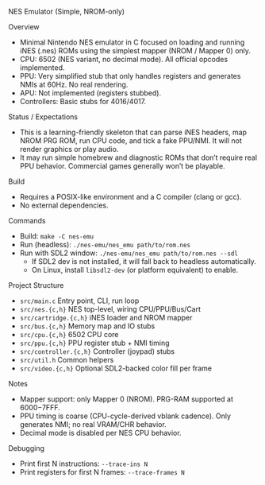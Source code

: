 NES Emulator (Simple, NROM-only)

Overview
- Minimal Nintendo NES emulator in C focused on loading and running iNES (.nes) ROMs using the simplest mapper (NROM / Mapper 0) only.
- CPU: 6502 (NES variant, no decimal mode). All official opcodes implemented.
- PPU: Very simplified stub that only handles registers and generates NMIs at 60Hz. No real rendering.
- APU: Not implemented (registers stubbed).
- Controllers: Basic stubs for $4016/$4017.

Status / Expectations
- This is a learning-friendly skeleton that can parse iNES headers, map NROM PRG ROM, run CPU code, and tick a fake PPU/NMI. It will not render graphics or play audio.
- It may run simple homebrew and diagnostic ROMs that don’t require real PPU behavior. Commercial games generally won’t be playable.

Build
- Requires a POSIX-like environment and a C compiler (clang or gcc).
- No external dependencies.

Commands
- Build: `make -C nes-emu`
- Run (headless): `./nes-emu/nes_emu path/to/rom.nes`
- Run with SDL2 window: `./nes-emu/nes_emu path/to/rom.nes --sdl`
  - If SDL2 dev is not installed, it will fall back to headless automatically.
  - On Linux, install `libsdl2-dev` (or platform equivalent) to enable.

Project Structure
- `src/main.c`            Entry point, CLI, run loop
- `src/nes.{c,h}`         NES top-level, wiring CPU/PPU/Bus/Cart
- `src/cartridge.{c,h}`   iNES loader and NROM mapper
- `src/bus.{c,h}`         Memory map and IO stubs
- `src/cpu.{c,h}`         6502 CPU core
- `src/ppu.{c,h}`         PPU register stub + NMI timing
- `src/controller.{c,h}`  Controller (joypad) stubs
- `src/util.h`            Common helpers
- `src/video.{c,h}`       Optional SDL2-backed color fill per frame

Notes
- Mapper support: only Mapper 0 (NROM). PRG-RAM supported at $6000-$7FFF.
- PPU timing is coarse (CPU-cycle-derived vblank cadence). Only generates NMI; no real VRAM/CHR behavior.
- Decimal mode is disabled per NES CPU behavior.

Debugging
- Print first N instructions: `--trace-ins N`
- Print registers for first N frames: `--trace-frames N`
